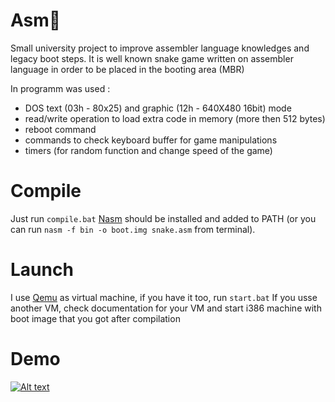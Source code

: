 # Asm:snake:
Small university project to improve assembler language knowledges and legacy boot steps.
It is well known snake game written on assembler language in order to be placed in the booting area (MBR)

In programm was used : 
- DOS text (03h - 80x25) and graphic (12h - 640X480 16bit) mode 
- read/write operation to load extra code in memory (more then 512 bytes)
- reboot command
- commands to check keyboard buffer for game manipulations
- timers (for random function and change speed of the game)

# Compile
Just run `compile.bat` [Nasm](https://www.nasm.us/) should be installed and added to PATH (or you can run `nasm -f bin -o boot.img snake.asm` from terminal).

# Launch
I use [Qemu](https://www.qemu.org/) as virtual machine, if you have it too, run `start.bat`
If you usse another VM, check documentation for your VM and start i386 machine with boot image that you got after compilation

# Demo
[![Alt text](https://img.youtube.com/vi/o3MWuYKmRg0/0.jpg)](https://www.youtube.com/watch?v=o3MWuYKmRg0)